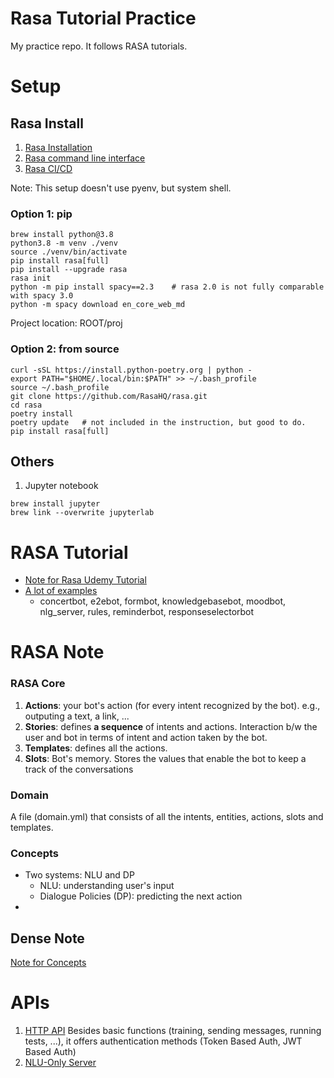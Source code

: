 # Rasa Tutorial Practice
My practice repo. It follows RASA tutorials.

# Setup
## Rasa Install
1. [Rasa Installation](https://rasa.com/docs/rasa/2.x/installation/#:~:text=Install%20Rasa%20Open%20Source%20using,Python%203.7%2C%20or%203.8)
2. [Rasa command line interface](https://rasa.com/docs/rasa/2.x/command-line-interface)
3. [Rasa CI/CD](https://rasa.com/docs/rasa/2.x/setting-up-ci-cd/)

Note: This setup doesn't use pyenv, but system shell.

### Option 1: pip
```commandline
brew install python@3.8
python3.8 -m venv ./venv
source ./venv/bin/activate
pip install rasa[full]
pip install --upgrade rasa
rasa init
python -m pip install spacy==2.3    # rasa 2.0 is not fully comparable with spacy 3.0
python -m spacy download en_core_web_md
```
Project location: ROOT/proj


### Option 2: from source
```commandline
curl -sSL https://install.python-poetry.org | python -
export PATH="$HOME/.local/bin:$PATH" >> ~/.bash_profile
source ~/.bash_profile
git clone https://github.com/RasaHQ/rasa.git
cd rasa
poetry install
poetry update   # not included in the instruction, but good to do.
pip install rasa[full]
```

## Others
1. Jupyter notebook
```commandline
brew install jupyter
brew link --overwrite jupyterlab

```
# RASA Tutorial
- [Note for Rasa Udemy Tutorial](README_udemy_rasa_tutorial.md)
- [A lot of examples](https://github.com/RasaHQ/rasa/tree/main/examples)
  - concertbot, e2ebot, formbot, knowledgebasebot, moodbot, nlg_server, rules, reminderbot, responseselectorbot 

# RASA Note
### RASA Core
1. <b>Actions</b>: your bot's action (for every intent recognized by the bot).
e.g., outputing a text, a link, ...
2. <b>Stories</b>: defines <b>a sequence</b> of intents and actions.
Interaction b/w the user and bot in terms of intent and action taken by the bot.
3. <b>Templates</b>: defines all the actions.
4. <b>Slots</b>: Bot's memory. Stores the values that enable the bot to keep a track of the conversations
### Domain
A file (domain.yml) that consists of all the intents, entities, actions, slots and templates.
### Concepts
* Two systems: NLU and DP
  * NLU: understanding user's input
  * Dialogue Policies (DP): predicting the next action
* 
## Dense Note
[Note for Concepts](README_udemy_rasa_tutorial.md)

# APIs
1. [HTTP API](https://rasa.com/docs/rasa/2.x/http-api)
Besides basic functions (training, sending messages, running tests, ...), it offers authentication methods (Token Based Auth, JWT Based Auth)
2. [NLU-Only Server](https://rasa.com/docs/rasa/2.x/nlu-only-server)



